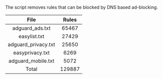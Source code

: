 The script removes rules that can be blocked by DNS based ad-blocking.


| File | Rules |
|:----:|:-----:|
| adguard_ads.txt | 65467 |
| easylist.txt | 27429 |
| adguard_privacy.txt | 25650 |
| easyprivacy.txt | 6269 |
| adguard_mobile.txt | 5072 |
| Total | 129887 |